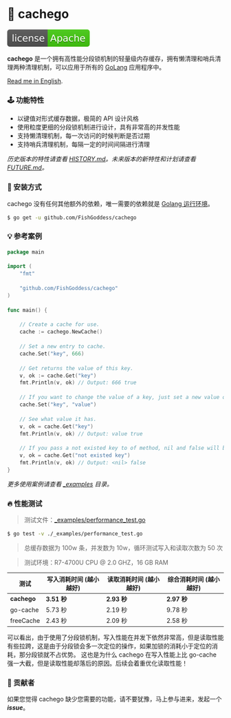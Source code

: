 # 📜 cachego

[![License](./license.svg)](https://www.apache.org/licenses/LICENSE-2.0.html)

**cachego** 是一个拥有高性能分段锁机制的轻量级内存缓存，拥有懒清理和哨兵清理两种清理机制，可以应用于所有的 [GoLang](https://golang.org) 应用程序中。

[Read me in English](./README.en.md).

### 🕹 功能特性

* 以键值对形式缓存数据，极简的 API 设计风格
* 使用粒度更细的分段锁机制进行设计，具有非常高的并发性能
* 支持懒清理机制，每一次访问的时候判断是否过期
* 支持哨兵清理机制，每隔一定的时间间隔进行清理

_历史版本的特性请查看 [HISTORY.md](./HISTORY.md)。未来版本的新特性和计划请查看 [FUTURE.md](./FUTURE.md)。_

### 🚀 安装方式

cachego 没有任何其他额外的依赖，唯一需要的依赖就是 [Golang 运行环境](https://golang.org)。
```bash
$ go get -u github.com/FishGoddess/cachego
```

### 💡 参考案例

```go
package main

import (
	"fmt"

	"github.com/FishGoddess/cachego"
)

func main() {

	// Create a cache for use.
	cache := cachego.NewCache()

	// Set a new entry to cache.
	cache.Set("key", 666)

	// Get returns the value of this key.
	v, ok := cache.Get("key")
	fmt.Println(v, ok) // Output: 666 true

	// If you want to change the value of a key, just set a new value of this key.
	cache.Set("key", "value")

	// See what value it has.
	v, ok = cache.Get("key")
	fmt.Println(v, ok) // Output: value true

	// If you pass a not existed key to of method, nil and false will be returned.
	v, ok = cache.Get("not existed key")
	fmt.Println(v, ok) // Output: <nil> false
}
```

_更多使用案例请查看 [_examples](./_examples) 目录。_

### 🔥 性能测试

> 测试文件：[_examples/performance_test.go](./_examples/performance_test.go)
```bash
$ go test -v ./_examples/performance_test.go
```

> 总缓存数据为 100w 条，并发数为 10w，循环测试写入和读取次数为 50 次

> 测试环境：R7-4700U CPU @ 2.0 GHZ，16 GB RAM

| 测试 | 写入消耗时间 (越小越好) | 读取消耗时间 (越小越好) | 综合消耗时间 (越小越好) |
|-----------|-------------|-------------|-------------|
| **cachego** | **3.51 秒** | **2.93 秒** | **2.97 秒** |
| go-cache | 5.73 秒 | 2.19 秒 | 9.78 秒 |
| freeCache | 2.43 秒 | 2.09 秒 | 2.58 秒 |

可以看出，由于使用了分段锁机制，写入性能在并发下依然非常高，但是读取性能有些拉跨，这是由于分段锁会多一次定位的操作，如果加锁的消耗小于定位的消耗，那分段锁就不占优势。
这也是为什么 cachego 在写入性能上比 go-cache 强一大截，但是读取性能却落后的原因。后续会着重优化读取性能！

### 👥 贡献者

如果您觉得 cachego 缺少您需要的功能，请不要犹豫，马上参与进来，发起一个 _**issue**_。
